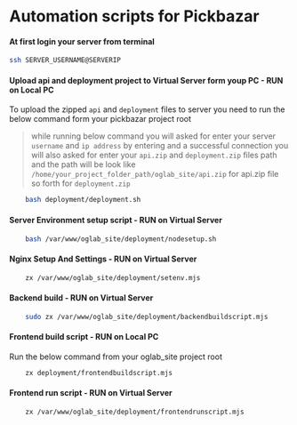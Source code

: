 # Automation scripts for Pickbazar

#### At first login your server from terminal

```bash
ssh SERVER_USERNAME@SERVERIP
```

#### Upload api and deployment project to Virtual Server form youp PC - RUN on Local PC
To upload the zipped `api` and `deployment` files to server you need to run the below command form your pickbazar project root
> while running below command you will asked for enter your server `username` and `ip address` by entering and a successful connection you will also asked for enter your `api.zip` and `deployment.zip`
> files path and the path will be look like `/home/your_project_folder_path/oglab_site/api.zip` for api.zip file so forth for `deployment.zip`

```bash
    bash deployment/deployment.sh
````

#### Server Environment setup script - RUN on Virtual Server

```bash
    bash /var/www/oglab_site/deployment/nodesetup.sh
````

#### Nginx Setup And Settings - RUN on Virtual Server

```bash
    zx /var/www/oglab_site/deployment/setenv.mjs
````

#### Backend build - RUN on Virtual Server

```bash
    sudo zx /var/www/oglab_site/deployment/backendbuildscript.mjs
```

#### Frontend build script - RUN on Local PC
Run the below command from your oglab_site project root

```bash
    zx deployment/frontendbuildscript.mjs
```

#### Frontend run script - RUN on Virtual Server

```bash
    zx /var/www/oglab_site/deployment/frontendrunscript.mjs
```

